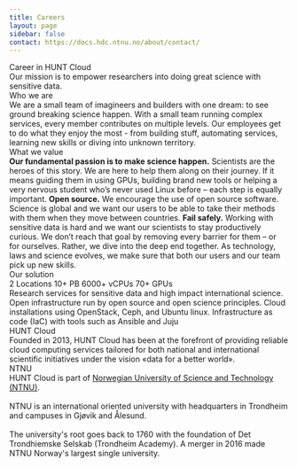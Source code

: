 ```yaml
---
title: Careers
layout: page
sidebar: false
contact: https://docs.hdc.ntnu.no/about/contact/
---
```


<div class="hc-home-page">
  <!-- <div class="hc-header">
    <div class="hc-header-img"></div>
  </div> -->

  <div class="hc-block" style="display: none;"></div>
  <div class="hc-block">
    <div class="hc-block-container">
      <div class="hc-container-title" style="text-wrap: nowrap;">
        Career in HUNT Cloud
      </div>
      <div class="hc-container-subtitle">
        Our mission is to empower researchers into doing great science with sensitive data.
      </div>
    </div>
  </div>

  <div class="hc-block">
    <div class="hc-block-container">
      <div class="hc-container-title">
        Who we are
      </div>
      <div class="hc-container-subtitle" style="text-align: left">
        <v-row>
          <v-col cols="12">
            We are a small team of imagineers and builders with one dream: to see ground breaking science happen. With a small team running complex services, every member contributes on multiple levels. Our employees get to do what they enjoy the most - from building stuff, automating services, learning new skills or diving into unknown territory.
          </v-col>
        </v-row>
      </div>
    </div>
  </div>


  <div class="hc-block">
    <div class="hc-block-container">
      <div class="hc-container-title">
        What we value
      </div>
      <div class="hc-container-subtitle" style="text-align: left">
        <v-row>
          <v-col cols="12">
            <strong>Our fundamental passion is to make science happen.</strong> Scientists are the heroes of this story. We are here to help them along on their journey. If it means guiding them in using GPUs, building brand new tools or helping a very nervous student who’s never used Linux before – each step is equally important.
          </v-col>
          <v-col cols="12">
            <strong>Open source.</strong> We encourage the use of open source software. Science is global and we want our users to be able to take their methods with them when they move between countries.
          </v-col>
          <v-col cols="12">
            <strong>Fail safely.</strong> Working with sensitive data is hard and we want our scientists to stay productively curious. We don’t reach that goal by removing every barrier for them – or for ourselves. Rather, we dive into the deep end together. As technology, laws and science evolves, we make sure that both our users and our team pick up new skills.
          </v-col>
        </v-row>
      </div>
    </div>
  </div>


  <div class="hc-block">
    <div class="hc-block-container">
      <div class="hc-container-title">
        Our solution
      </div>
      <v-row class="pt-10 pb-6">
        <v-col cols="12" class="v-col-sm-12 v-col-md-6 align-self-stretch">
          <v-card
            variant="tonal"
            class="mx-auto h-100 pb-6"
            color="#3E628A"
            title="Server rooms"
          >
            <v-card-text class="py-0">
              <v-row align="center" no-gutters>
                <v-col
                  class="text-h2 text-no-wrap"
                  cols="8"
                >
                  2 Locations
                </v-col>
                <v-col class="text-right" cols="4">
                  <v-icon
                    color="#ef8114"
                    icon="mdi-server"
                    size="88"
                  ></v-icon>
                </v-col>
              </v-row>
            </v-card-text>
          </v-card>
        </v-col>
        <v-col cols="12" class="v-col-sm-12 v-col-md-6 align-self-stretch">
          <v-card
            variant="tonal"
            class="mx-auto h-100 pb-6"
            color="#3E628A"
            title="Storage clusters"
          >
            <v-card-text class="py-0">
              <v-row align="center" no-gutters>
                <v-col
                  class="text-h2"
                  cols="8"
                >
                  10+&nbsp;PB
                </v-col>
                <v-col class="text-right" cols="4">
                  <v-icon
                    color="#ef8114"
                    icon="mdi-database"
                    size="88"
                  ></v-icon>
                </v-col>
              </v-row>
            </v-card-text>
          </v-card>
        </v-col>
        <v-col cols="12" class="v-col-sm-12 v-col-md-6 align-self-stretch">
          <v-card
            variant="tonal"
            class="mx-auto h-100 pb-6"
            color="#3E628A"
            title="Compute clusters"
          >
            <v-card-text class="py-0">
              <v-row align="center" no-gutters>
                <v-col
                  class="text-h2"
                  cols="8"
                >
                  6000+ vCPUs
                </v-col>
                <v-col class="text-right" cols="4">
                  <v-icon
                    color="#ef8114"
                    icon="mdi-memory"
                    size="88"
                  ></v-icon>
                </v-col>
              </v-row>
            </v-card-text>
          </v-card>
        </v-col>
        <v-col cols="12" class="v-col-sm-12 v-col-md-6 align-self-stretch">
          <v-card
            variant="tonal"
            class="mx-auto h-100 pb-6"
            color="#3E628A"
            title="GPU Cards"
          >
            <v-card-text class="py-0">
              <v-row align="center" no-gutters>
                <v-col
                  class="text-h2"
                  cols="8"
                >
                  70+ GPUs
                </v-col>
                <v-col class="text-right" cols="4">
                  <v-icon
                    color="#ef8114"
                    icon="mdi-expansion-card-variant"
                    size="88"
                  ></v-icon>
                </v-col>
              </v-row>
            </v-card-text>
          </v-card>
        </v-col>
      </v-row>
      <div class="hc-container-subtitle" style="text-align: left">
        <v-row>
          <v-col cols="12">
            Research services for sensitive data and high impact international science.
          </v-col>
          <v-col cols="12">
            Open infrastructure run by open source and open science principles.
          </v-col>
          <v-col cols="12">
            Cloud installations using OpenStack, Ceph, and Ubuntu linux.
          </v-col>
          <v-col cols="12">
            Infrastructure as code (IaC) with tools such as Ansible and Juju
          </v-col>
          <!-- <v-col cols="12">
            .
          </v-col>
          <v-col cols="12">
            .
          </v-col> -->
        </v-row>
      </div>
    </div>
  </div>


  <div class="hc-block">
    <div class="hc-block-container">
      <div class="hc-container-title">
        HUNT Cloud
      </div>
      <div class="hc-container-subtitle" style="text-align: left">
        <v-row>
          <v-col cols="12">
            Founded in 2013, HUNT Cloud has been at the forefront of providing reliable cloud computing services tailored for both national and international scientific initiatives under the vision «data for a better world».
          </v-col>
        </v-row>
      </div>
      <div class="hc-container-subtitle">
        <v-row>
          <v-col cols="12">
            <SimpleButton title="Meet the team" href="/en/about/about-us" target="_blank" size="large" elevation="2" />
          </v-col>
        </v-row>
      </div>
    </div>
  </div>


  <div class="hc-block">
    <div class="hc-block-container">
      <div class="hc-container-title">
        NTNU
      </div>
      <div class="hc-container-subtitle" style="text-align: left">
        <v-row>
          <v-col cols="12">
            HUNT Cloud is part of <a href="https://www.ntnu.edu/" target="_blank">Norwegian University of Science and Technology (NTNU)</a>.
            <br/><br/>
            NTNU is an international oriented university with headquarters in Trondheim and campuses in Gjøvik and Ålesund.
            <br/><br/>
            The university's root goes back to 1760 with the foundation of Det Trondhiemske Selskab (Trondheim Academy). A merger in 2016 made NTNU Norway's largest single university.
          </v-col>
        </v-row>
      </div>
    </div>
  </div>

  <div class="hc-block">
    <div class="hc-block-container">
      <v-row align="center" no-gutters>
        <v-col class="text-center">
          <v-btn
            href="https://www.linkedin.com/company/huntcloud/"
            target="_blank"
            icon="mdi-linkedin"
            size="88"
            style="font-size: 40px !important;"
          >
          </v-btn>
        </v-col>
      </v-row>
    </div>
  </div>


<FooterBlock :contact="$frontmatter.contact" />
</div> <!-- END OF CONTENT - keep empty line before and after -->

<style scoped>

/* CSS scoped specifically to this page */

</style>
